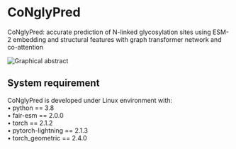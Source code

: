 # CoNglyPred
CoNglyPred: accurate prediction of N-linked glycosylation sites using ESM-2 embedding and structural features with graph transformer network and co-attention

![Graphical abstract](https://github.com/whm242446/CoNglyPred/assets/105725880/26ca05e2-6a03-4b78-bf2e-4d7cd48a3568)

## System requirement
CoNglyPred is developed under Linux environment with:  
•	python == 3.8  
•	fair-esm == 2.0.0  
•	torch == 2.1.2  
•	pytorch-lightning == 2.1.3  
•	torch_geometric == 2.4.0  
